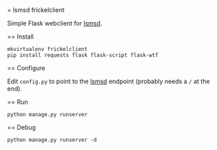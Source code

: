 = lsmsd frickelclient

Simple Flask webclient for [lsmsd][].

== Install

``` shell
mkvirtualenv frickelclient
pip install requests flask flask-script flask-wtf
```

== Configure

Edit `config.py` to point to the [lsmsd][] endpoint (probably needs a `/` at the end).

== Run

    python manage.py runserver

== Debug

    python manage.py runserver -d

[lsmsd]: https://github.com/openlab-aux/lsmsd
